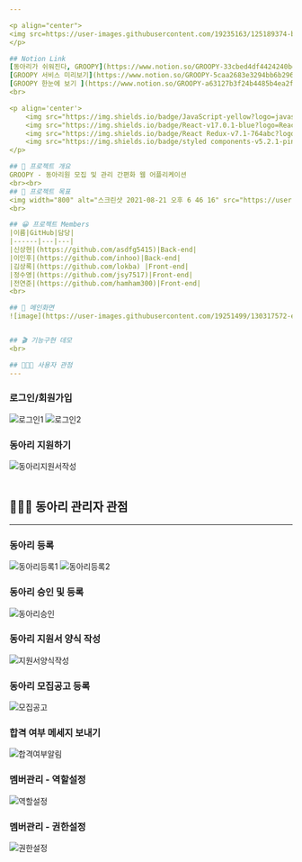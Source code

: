 ```yaml
---

<p align="center">
<img src=https://user-images.githubusercontent.com/19235163/125189374-bd98f800-e272-11eb-8273-a23e4e1ea2bb.png width="30%"/>
</p>

## Notion Link
[동아리가 쉬워진다, GROOPY](https://www.notion.so/GROOPY-33cbed4df4424240bda1318a787809fb)<br>
[GROOPY 서비스 미리보기](https://www.notion.so/GROOPY-5caa2683e3294bb6b2961832f0646f19)<br>
[GROOPY 한눈에 보기 ](https://www.notion.so/GROOPY-a63127b3f24b4485b4ea2fb575f38a4d)<br>
<br>

<p align='center'>
    <img src="https://img.shields.io/badge/JavaScript-yellow?logo=javascript"/>
    <img src="https://img.shields.io/badge/React-v17.0.1-blue?logo=React"/>
    <img src="https://img.shields.io/badge/React Redux-v7.1-764abc?logo=redux&logoColor=764abc"/>
    <img src="https://img.shields.io/badge/styled components-v5.2.1-pink?logo=styled-components">
</p>

## 💬 프로젝트 개요
GROOPY - 동아리원 모집 및 관리 간편화 웹 어플리케이션
<br><br>
## 🎯 프로젝트 목표
<img width="800" alt="스크린샷 2021-08-21 오후 6 46 16" src="https://user-images.githubusercontent.com/19251499/130318001-90db8dba-e2b7-43b4-8a13-e5d910246e51.png">
<br>

## 😀 프로젝트 Members
|이름|GitHub|담당|
|------|---|---|
|신상현|(https://github.com/asdfg5415)|Back-end|
|이인후|(https://github.com/inhoo)|Back-end|
|김상록|(https://github.com/lokba) |Front-end|
|정수영|(https://github.com/jsy7517)|Front-end|
|전연준|(https://github.com/hamham300)|Front-end|
<br>

## 📖 메인화면
![image](https://user-images.githubusercontent.com/19251499/130317572-e68177d6-760f-4ec7-bf5e-2246f02ea265.png)


## 🎬 기능구현 데모
<br>

## 👨🏻‍💼 사용자 관점
---
```


### 로그인/회원가입
![로그인1](https://user-images.githubusercontent.com/19235163/142595727-99561fed-d48c-4ebe-9512-83a5e543254a.gif)
![로그인2](https://user-images.githubusercontent.com/19235163/142595782-829242c5-7458-4de0-b32b-346db7241560.gif)
<br>

### 동아리 지원하기
![동아리지원서작성](https://user-images.githubusercontent.com/19235163/142595825-b721ea19-85fc-4284-a0a3-af00d851a579.gif)
<br>
<br>

## 👮🏻‍♂️ 동아리 관리자 관점
---
### 동아리 등록
![동아리등록1](https://user-images.githubusercontent.com/19235163/142595945-050327f6-ed72-492f-adea-6c60616d831e.gif)
![동아리등록2](https://user-images.githubusercontent.com/19235163/142595955-1b238195-026c-46e3-ac28-7082df95a8bc.gif)
<br>

### 동아리 승인 및 등록
![동아리승인](https://user-images.githubusercontent.com/19235163/142595966-aec83fa9-860d-472c-9834-0ef015a146e4.gif)
<br>

### 동아리 지원서 양식 작성
![지원서양식작성](https://user-images.githubusercontent.com/19235163/142595983-6215cbd0-c037-4e53-8b53-7f98e44f9ebc.gif)
<br>

### 동아리 모집공고 등록
![모집공고](https://user-images.githubusercontent.com/19235163/142595997-993ffaef-8ab6-487f-9686-33f24d236f7d.gif)
<br>

### 합격 여부 메세지 보내기
![합격여부알림](https://user-images.githubusercontent.com/19235163/142596004-e9bf9b75-3a20-49c9-b43a-e5d8fd786459.gif)
<br>

### 멤버관리 - 역할설정
![역할설정](https://user-images.githubusercontent.com/19235163/142596023-4a1a1e57-5f4b-49bb-9fe8-199d672b800e.gif)
<br>

### 멤버관리 - 권한설정
![권한설정](https://user-images.githubusercontent.com/19235163/142596036-308c65a7-f894-48c7-a87e-699db28348d7.gif)
<br>

